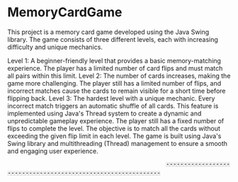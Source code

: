 # MemoryCardGame
This project is a memory card game developed using the Java Swing library. The game consists of three different levels, each with increasing difficulty and unique mechanics.

Level 1: A beginner-friendly level that provides a basic memory-matching experience. The player has a limited number of card flips and must match all pairs within this limit.
Level 2: The number of cards increases, making the game more challenging. The player still has a limited number of flips, and incorrect matches cause the cards to remain visible for a short time before flipping back.
Level 3: The hardest level with a unique mechanic. Every incorrect match triggers an automatic shuffle of all cards. This feature is implemented using Java's Thread system to create a dynamic and unpredictable gameplay experience. The player still has a fixed number of flips to complete the level.
The objective is to match all the cards without exceeding the given flip limit in each level. The game is built using Java's Swing library and multithreading (Thread) management to ensure a smooth and engaging user experience.
                                               
                                                      🃏🃏🃏🃏🃏🃏🃏🃏🃏🃏🃏🃏🃏🃏🃏🃏🃏🃏🃏🃏🃏🃏🃏🃏🃏🃏🃏🃏🃏🃏🃏🃏🃏🃏🃏🃏🃏🃏🃏🃏🃏🃏🃏🃏🃏🃏🃏🃏🃏🃏🃏🃏🃏🃏🃏🃏🃏🃏🃏🃏🃏
